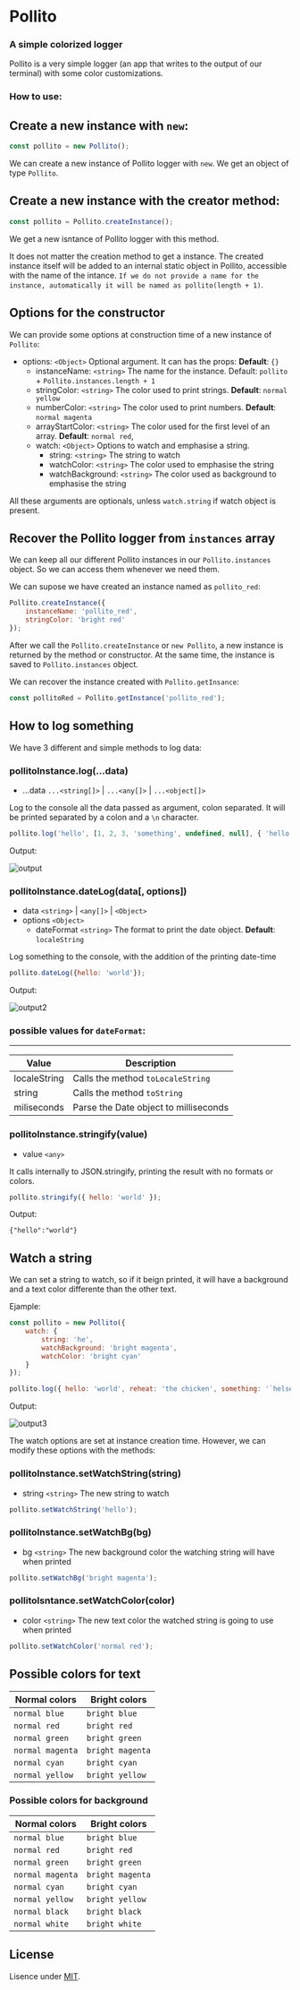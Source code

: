 # Pollito
### A simple colorized logger

Pollito is a very simple logger (an app that writes to the output of our terminal) with some color customizations.

### How to use:

## Create a new instance with `new`:

```javascript
const pollito = new Pollito();
```

We can create a new instance of Pollito logger with `new`. We get an object of type `Pollito`.

## Create a new instance with the creator method:

```javascript
const pollito = Pollito.createInstance();
```

We get a new isntance of Pollito logger with this method.

It does not matter the creation method to get a instance. The created instance itself will be added to an internal static object in Pollito, accessible with the name of the intance. `If we do not provide a name for the instance, automatically it will be named as pollito(length + 1)`.

## Options for the constructor

We can provide some options at construction time of a new instance of `Pollito`:

- options: `<Object>` Optional argument. It can has the props: __Default__: `{}`
    - instanceName: `<string>` The name for the instance. Default: `pollito` + `Pollito.instances.length + 1`
    - stringColor: `<string>` The color used to print strings. __Default__: `normal yellow`
    - numberColor: `<string>` The color used to print numbers. __Default__: `normal magenta`
    - arrayStartColor: `<string>` The color used for the first level of an array. __Default__: `normal red`,
    - watch: `<Object>` Options to watch and emphasise a string.
        - string: `<string>` The string to watch
        - watchColor: `<string>` The color used to emphasise the string
        - watchBackground: `<string>` The color used as background to emphasise the string


All these arguments are optionals, unless `watch.string` if watch object is present.

## Recover the Pollito logger from `instances` array

We can keep all our different Pollito instances in our `Pollito.instances` object. So we can access them whenever we need them.

We can supose we have created an instance named as `pollito_red`:

```javascript
Pollito.createInstance({
    instanceName: 'pollito_red',
    stringColor: 'bright red'
});
```

After we call the `Pollito.createInstance` or `new Pollito`, a new instance is returned by the method or constructor. At the same time, the instance is saved to `Pollito.instances` object.

We can recover the instance created with `Pollito.getInsance`:

```javascript
const pollitoRed = Pollito.getInstance('pollito_red');
```


## How to log something

We have 3 different and simple methods to log data:

### pollitoInstance.log(...data)

- ...data `...<string[]>` | `...<any[]>` | `...<object[]>`


Log to the console all the data passed as argument, colon separated. It will be printed separated by a colon and a `\n` character.

```javascript
pollito.log('hello', [1, 2, 3, 'something', undefined, null], { 'hello': 'world', or: { some: 'thing' } })
```

Output:

![output](https://i.postimg.cc/Y04ZjC06/pollito1.png)


### pollitoInstance.dateLog(data[, options])

- data `<string>` | `<any[]>` | `<Object>`
- options `<Object>` 
    - dateFormat `<string>` The format to print the date object. __Default__: `localeString`


Log something to the console, with the addition of the printing date-time

```javascript
pollito.dateLog({hello: 'world'});
```

Output:

![output2](https://i.postimg.cc/jSdxdzKP/pollito2.png)


### possible values for `dateFormat`:
- - -

|    Value      |           Description                 |
| ------------- | ------------------------------------- |
| localeString  | Calls the method `toLocaleString`     |
| string        | Calls the method `toString`           |
| miliseconds   | Parse the Date object to milliseconds |


### pollitoInstance.stringify(value)

- value `<any>`


It calls internally to JSON.stringify, printing the result with no formats or colors.

```javascript
pollito.stringify({ hello: 'world' });
```

Output:

```
{"hello":"world"}
```

## Watch a string

We can set a string to watch, so if it beign printed, it will have a background and a text color differente than the other text.

Ejample:

```javascript
const pollito = new Pollito({
    watch: {
        string: 'he',
        watchBackground: 'bright magenta',
        watchColor: 'bright cyan'
    }
});

pollito.log({ hello: 'world', reheat: 'the chicken', something: '`helse`' });
```

Output:

![output3](https://i.postimg.cc/65wwYFjB/pollito3.png)

The watch options are set at instance creation time. However, we can modify these options with the methods:

### pollitoInstance.setWatchString(string)

- string `<string>` The new string to watch

```javascript
pollito.setWatchString('hello');
```


### pollitoInstance.setWatchBg(bg)

- bg `<string>` The new background color the watching string will have when printed


```javascript
pollito.setWatchBg('bright magenta');
```

### pollitoIsntance.setWatchColor(color)

- color `<string>` The new text color the watched string is going to use when printed


```javascript
pollito.setWatchColor('normal red');
```


## Possible colors for text

|     Normal colors       |        Bright colors          | 
| ----------------------- | ----------------------------- |
| `normal blue`           | `bright blue`                 |
| `normal red`            | `bright red`                  |
| `normal green`          | `bright green`                |
| `normal magenta`        | `bright magenta`              |
| `normal cyan`           | `bright cyan`                 |
| `normal yellow`         | `bright yellow`               |


### Possible colors for background

|     Normal colors       |        Bright colors          | 
| ----------------------- | ----------------------------- |
| `normal blue`           | `bright blue`                 |
| `normal red`            | `bright red`                  |
| `normal green`          | `bright green`                |
| `normal magenta`        | `bright magenta`              |
| `normal cyan`           | `bright cyan`                 |
| `normal yellow`         | `bright yellow`               |
| `normal black`          | `bright black`                |
| `normal white`          | `bright white`                |



## License

Lisence under [MIT](./LICENSE).
